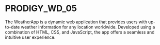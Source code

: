 # PRODIGY_WD_05
The WeatherApp is a dynamic web application that provides users with up-to-date weather information for any location worldwide. Developed using a combination of HTML, CSS, and JavaScript, the app offers a seamless and intuitive user experience.
